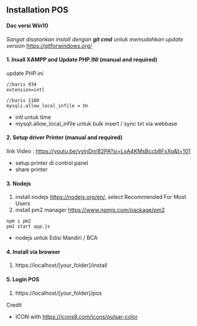 ## Installation POS 
#### Doc versi Win10

*Sangat disarankan install dengan **git cmd**  untuk memudahkan update version*
https://gitforwindows.org/

####  1. Insall XAMPP and Update PHP.INI (manual and required) 
update PHP.ini 
```
//baris 934
extension=intl

//baris 1180
mysqli.allow_local_infile = On 
 ```
- intl untuk time
- mysqli.allow_local_infile untuk bulk insert / sync txt via webbase

####  2. Setup driver Printer (manual and required)
link Video : https://youtu.be/vylnDnrB2PA?si=LsA4KMsBccb8FxXg&t=101

- setup printer di control panel
- share printer 

####  3. Nodejs
1. install nodejs https://nodejs.org/en/, select Recommended For Most Users
2. install pm2 manager https://www.npmjs.com/package/pm2 
```
npm i pm2
pm2 start app.js
```

- nodejs untuk Edisi Mandiri / BCA

####  4. Install via browser
1.  https://localhost/[your_folder]/install
 
#### 5. Login POS
1.  https://localhost/[your_folder]/pos
 


Credit 
- ICON with https://icons8.com/icons/pulsar-color 
